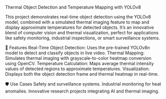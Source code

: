  Thermal Object Detection and Temperature Mapping with YOLOv8


This project demonstrates real-time object detection using the YOLOv8 model, combined with a simulated thermal imaging feature to map and display approximate temperatures for detected objects. 
It’s an innovative blend of computer vision and thermal visualization, perfect for applications like safety monitoring, industrial inspections, or smart surveillance systems.

🚀 Features
Real-Time Object Detection: Uses the pre-trained YOLOv8n model to detect and classify objects in live video.
Thermal Mapping: Simulates thermal imaging with grayscale-to-color heatmap conversion using OpenCV.
Temperature Calculation: Maps average thermal intensity values of detected regions to approximate temperatures.
Visualization: Displays both the object detection frame and thermal heatmap in real-time.


🛡️ Use Cases
Safety and surveillance systems.
Industrial monitoring for heat anomalies.
Innovative research projects integrating AI and thermal imaging.
